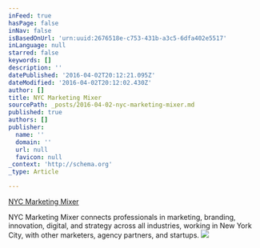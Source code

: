 ```yaml
---
inFeed: true
hasPage: false
inNav: false
isBasedOnUrl: 'urn:uuid:2676518e-c753-431b-a3c5-6dfa402e5517'
inLanguage: null
starred: false
keywords: []
description: ''
datePublished: '2016-04-02T20:12:21.095Z'
dateModified: '2016-04-02T20:12:02.430Z'
author: []
title: NYC Marketing Mixer
sourcePath: _posts/2016-04-02-nyc-marketing-mixer.md
published: true
authors: []
publisher:
  name: ''
  domain: ''
  url: null
  favicon: null
_context: 'http://schema.org'
_type: Article

---
```

[NYC Marketing Mixer][0]

NYC Marketing Mixer connects professionals in marketing, branding, innovation, digital, and strategy across all industries, working in New York City, with other marketers, agency partners, and startups.
![](https://the-grid-user-content.s3-us-west-2.amazonaws.com/5874aa01-496d-4dfc-adce-5540128b5fd7.png)

[0]: http://nycmarketingmixer.com/